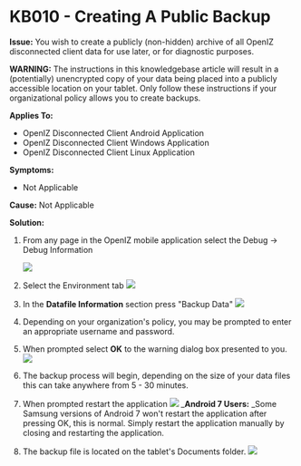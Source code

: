 # KB010 - Creating A Public Backup

**Issue:** You wish to create a publicly \(non-hidden\) archive of all OpenIZ disconnected client data for use later, or for diagnostic purposes.

**WARNING:** The instructions in this knowledgebase article will result in a \(potentially\) unencrypted copy of your data being placed into a publicly accessible location on your tablet. Only follow these instructions if your organizational policy allows you to create backups.

**Applies To:**

* OpenIZ Disconnected Client Android Application
* OpenIZ Disconnected Client Windows Application
* OpenIZ Disconnected Client Linux Application

**Symptoms:**

* Not Applicable

**Cause:** Not Applicable

**Solution:**

1. From any page in the OpenIZ mobile application select the Debug -&gt; Debug Information

   ![](https://github.com/santedb/dev-doc/tree/9b45e644816a9036372ab34507ea733c8b7af72b/santedb/sdb-kb/.gitbook/assets/kb010-001.png)

2. Select the Environment tab ![](https://github.com/santedb/dev-doc/tree/9b45e644816a9036372ab34507ea733c8b7af72b/santedb/sdb-kb/.gitbook/assets/kb010-002.png)
3. In the **Datafile Information** section press "Backup Data" ![](https://github.com/santedb/dev-doc/tree/9b45e644816a9036372ab34507ea733c8b7af72b/santedb/sdb-kb/.gitbook/assets/kb010-003.png)
4. Depending on your organization's policy, you may be prompted to enter an appropriate username and password.
5. When prompted select **OK** to the warning dialog box presented to you. ![](https://github.com/santedb/dev-doc/tree/9b45e644816a9036372ab34507ea733c8b7af72b/santedb/sdb-kb/.gitbook/assets/kb010-004.png)
6. The backup process will begin, depending on the size of your data files this can take anywhere from 5 - 30 minutes.
7. When prompted restart the application ![](https://github.com/santedb/dev-doc/tree/9b45e644816a9036372ab34507ea733c8b7af72b/santedb/sdb-kb/.gitbook/assets/kb010-005.png) \_**Android 7 Users:** \_Some Samsung versions of Android 7 won't restart the application after pressing OK, this is normal. Simply restart the application manually by closing and restarting the application.
8. The backup file is located on the tablet's Documents folder. ![](https://github.com/santedb/dev-doc/tree/9b45e644816a9036372ab34507ea733c8b7af72b/santedb/sdb-kb/.gitbook/assets/kb010-006.png)

